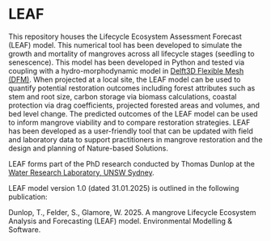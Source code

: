 # LEAF
This repository houses the Lifecycle Ecosystem Assessment Forecast (LEAF) model. This numerical tool has been developed to simulate the growth and mortality of mangroves across all lifecycle stages (seedling to senescence). This model has been developed in Python and tested via coupling with a hydro-morphodynamic model in [Delft3D Flexible Mesh (DFM)](https://oss.deltares.nl/web/delft3dfm). When projected at a local site, the LEAF model can be used to quantify potential restoration outcomes including forest attributes such as stem and root size, carbon storage via biomass calculations, coastal protection via drag coefficients, projected forested areas and volumes, and bed level change. The predicted outcomes of the LEAF model can be used to inform mangrove viability and to compare restoration strategies. LEAF has been developed as a user-friendly tool that can be updated with field and laboratory data to support practitioners in mangrove restoration and the design and planning of Nature-based Solutions.

LEAF forms part of the PhD research conducted by Thomas Dunlop at the [Water Research Laboratory, UNSW Sydney](https://www.unsw.edu.au/research/wrl).

LEAF model version 1.0 (dated 31.01.2025) is outlined in the following publication:

Dunlop, T., Felder, S., Glamore, W. 2025. A mangrove Lifecycle Ecosystem Analysis and Forecasting (LEAF) model. Environmental Modelling & Software.
